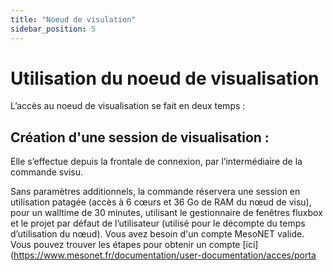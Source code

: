 ```yaml
---
title: "Noeud de visulation"
sidebar_position: 5
---
```


# Utilisation du noeud de visualisation 

L’accès au noeud de visualisation se fait en deux temps :

## Création d'une session de visualisation : 

Elle s’effectue depuis la frontale de connexion, par l’intermédiaire de la commande svisu.

Sans paramètres additionnels, la commande réservera une session en utilisation patagée (accès à 6 cœurs et 36 Go de RAM du nœud de visu), pour un walltime de 30 minutes, utilisant le gestionnaire de fenêtres fluxbox et le projet par défaut de l’utilisateur (utilisé pour le décompte du temps d’utilisation du nœud). 
Vous avez besoin d'un compte MesoNET valide. Vous pouvez trouver les étapes pour obtenir un compte [ici](https://www.mesonet.fr/documentation/user-documentation/acces/porta

